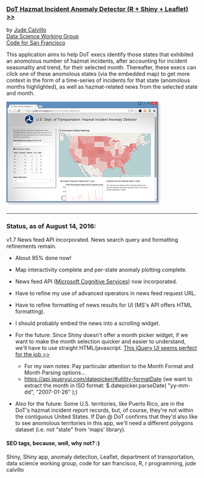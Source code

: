 ### [DoT Hazmat Incident Anomaly Detector (R + Shiny + Leaflet) >>](https://judec.shinyapps.io/shiny_anomaly_detection/)
by [Jude Calvillo](http://linkd.in/vVlpXA)  
[Data Science Working Group](http://datascience.codeforsanfrancisco.org)  
[Code for San Francisco](http://www.codeforsanfrancisco.org)  

This application aims to help DoT execs identify those states that exhibited an anomolous number of hazmat incidents, after accounting for incident seasonality and trend, for their selected month. Thereafter, these execs can click one of these anomolous states (via the embedded map) to get more context in the form of a time-series of incidents for that state (anomolous months highlighted), as well as hazmat-related news from the selected state and month.  

[![](www/shiny_anomalies-R_jude-calvillo_mock.png)](https://judec.shinyapps.io/shiny_anomaly_detection/)  

***

### Status, as of August 14, 2016:
v1.7 News feed API incorporated. News search query and formatting refinements remain.

* About 95% done now! 
* Map interactivity complete and per-state anomaly plotting complete.
* News feed API ([Microsoft Cognitive Services](https://www.microsoft.com/cognitive-services)) now incorporated. 
* Have to refine my use of advanced operators in news feed request URL.
* Have to refine formatting of news results for UI (MS's API offers HTML formatting). 
* I should probably embed the news into a scrolling widget.
* For the future: Since Shiny doesn't offer a month picker widget, if we want to make the month selection quicker and easier to understand, we'll have to use straight HTML/javascript. [This jQuery UI seems perfect for the job >>](https://kidsysco.github.io/jquery-ui-month-picker/)
    - For my own notes: Pay particular attention to the Month Format and Month Parsing options...
    - https://api.jqueryui.com/datepicker/#utility-formatDate (we want to extract the month in ISO format: $.datepicker.parseDate( "yy-mm-dd", "2007-01-26" );)

* Also for the future: Some U.S. territories, like Puerto Rico, are in the DoT's hazmat incident report records, but, of course, they're not within the contiguous United States. If Dan @ DoT confirms that they'd also like to see anomolous territories in this app, we'll need a different polygons dataset (i.e. not "state" from 'maps' library).  

#### SEO tags, because, well, why not? :)

Shiny, Shiny app, anomaly detection, Leaflet, department of transportation, data science working group, code for san francisco, R, r programming, jude calvillo
